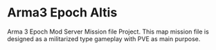 # Arma3 Epoch Altis
Arma 3 Epoch Mod Server Mission file Project. This map mission file is designed as a militarized type gameplay with PVE as main purpose.
